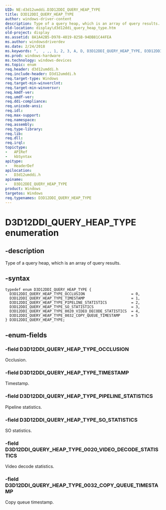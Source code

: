 ```yaml
---
UID: NE:d3d12umddi.D3D12DDI_QUERY_HEAP_TYPE
title: D3D12DDI_QUERY_HEAP_TYPE
author: windows-driver-content
description: Type of a query heap, which is an array of query results.
old-location: display\d3d12ddi_query_heap_type.htm
old-project: display
ms.assetid: 8A1A42B5-D978-4019-825B-94DB81C44FEA
ms.author: windowsdriverdev
ms.date: 2/24/2018
ms.keywords: ",  , ,, 1, 2, 3, A, D, D3D12DDI_QUERY_HEAP_TYPE, D3D12DDI_QUERY_HEAP_TYPE enumeration [Display Devices], D3D12DDI_QUERY_HEAP_TYPE_0020_VIDEO_DECODE_STATISTICS, D3D12DDI_QUERY_HEAP_TYPE_0032_COPY_QUEUE_TIMESTAMP, D3D12DDI_QUERY_HEAP_TYPE_OCCLUSION, D3D12DDI_QUERY_HEAP_TYPE_PIPELINE_STATISTICS, D3D12DDI_QUERY_HEAP_TYPE_SO_STATISTICS, D3D12DDI_QUERY_HEAP_TYPE_TIMESTAMP, E, H, I, P, Q, R, T, U, Y, _, d3d12umddi/D3D12DDI_QUERY_HEAP_TYPE, d3d12umddi/D3D12DDI_QUERY_HEAP_TYPE_0020_VIDEO_DECODE_STATISTICS, d3d12umddi/D3D12DDI_QUERY_HEAP_TYPE_0032_COPY_QUEUE_TIMESTAMP, d3d12umddi/D3D12DDI_QUERY_HEAP_TYPE_OCCLUSION, d3d12umddi/D3D12DDI_QUERY_HEAP_TYPE_PIPELINE_STATISTICS, d3d12umddi/D3D12DDI_QUERY_HEAP_TYPE_SO_STATISTICS, d3d12umddi/D3D12DDI_QUERY_HEAP_TYPE_TIMESTAMP, display.d3d12ddi_query_heap_type"
ms.prod: windows-hardware
ms.technology: windows-devices
ms.topic: enum
req.header: d3d12umddi.h
req.include-header: D3d12umddi.h
req.target-type: Windows
req.target-min-winverclnt: 
req.target-min-winversvr: 
req.kmdf-ver: 
req.umdf-ver: 
req.ddi-compliance: 
req.unicode-ansi: 
req.idl: 
req.max-support: 
req.namespace: 
req.assembly: 
req.type-library: 
req.lib: 
req.dll: 
req.irql: 
topictype:
-	APIRef
-	kbSyntax
apitype:
-	HeaderDef
apilocation:
-	D3d12umddi.h
apiname:
-	D3D12DDI_QUERY_HEAP_TYPE
product: Windows
targetos: Windows
req.typenames: D3D12DDI_QUERY_HEAP_TYPE
---
```


# D3D12DDI_QUERY_HEAP_TYPE enumeration


## -description


Type of a query heap, which is an array of query results.


## -syntax


````
typedef enum D3D12DDI_QUERY_HEAP_TYPE { 
  D3D12DDI_QUERY_HEAP_TYPE_OCCLUSION                     = 0,
  D3D12DDI_QUERY_HEAP_TYPE_TIMESTAMP                     = 1,
  D3D12DDI_QUERY_HEAP_TYPE_PIPELINE_STATISTICS           = 2,
  D3D12DDI_QUERY_HEAP_TYPE_SO_STATISTICS                 = 3,
  D3D12DDI_QUERY_HEAP_TYPE_0020_VIDEO_DECODE_STATISTICS  = 4,
  D3D12DDI_QUERY_HEAP_TYPE_0032_COPY_QUEUE_TIMESTAMP     = 5
} D3D12DDI_QUERY_HEAP_TYPE;
````


## -enum-fields




### -field D3D12DDI_QUERY_HEAP_TYPE_OCCLUSION

Occlusion.


### -field D3D12DDI_QUERY_HEAP_TYPE_TIMESTAMP

Timestamp.


### -field D3D12DDI_QUERY_HEAP_TYPE_PIPELINE_STATISTICS

Pipeline statistics.


### -field D3D12DDI_QUERY_HEAP_TYPE_SO_STATISTICS

SO statistics.


### -field D3D12DDI_QUERY_HEAP_TYPE_0020_VIDEO_DECODE_STATISTICS

Video decode statistics.


### -field D3D12DDI_QUERY_HEAP_TYPE_0032_COPY_QUEUE_TIMESTAMP

Copy queue timestamp.

